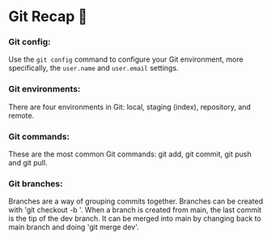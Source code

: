 # Git Recap 🤖

### Git config:
Use the `git config` command to configure your Git environment, more specifically, the `user.name` and `user.email` settings.


### Git environments:
There are four environments in Git: local, staging (index), repository, and remote.

### Git commands:
These are the most common Git commands: git add, git commit, git push and git pull.

### Git branches:  
Branches are a way of grouping commits together. Branches can be created with 'git checkout -b <name>'.
When a branch is created from main, the last commit is the tip of the dev branch. 
It can be merged into main by changing back to main branch and doing 'git merge dev'.
